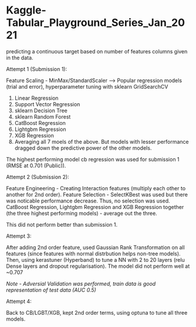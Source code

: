 # Kaggle-Tabular_Playground_Series_Jan_2021
predicting a continuous target based on number of features columns given in the data. 


Attempt 1 (Submission 1): 

Feature Scaling - MinMax/StandardScaler --> Popular regression models (trial and error), hyperparameter tuning with sklearn GridSearchCV 
1. Linear Regression
2. Support Vector Regression
3. sklearn Decision Tree
4. sklearn Random Forest 
5. CatBoost Regression
6. Lightgbm Regression
7. XGB Regression
8. Averaging all 7 moels of the above. But models with lesser performance dragged down the predictive power of the other models. 

The highest performing model cb regression was used for submission 1 (RMSE at 0.701 (Public)). 

Attempt 2 (Submission 2):

Feature Engineering - Creating Interaction features (multiply each other to another for 2nd order). 
Feature Selection - SelectKBest was used but there was noticable performance decrease. Thus, no selection was used. 
CatBoost Regression, Lightgbm Regression and XGB Regression together (the three highest performing models) - average out the three. 

This did not perform better than submission 1. 

Attempt 3:

After adding 2nd order feature, used Gaussian Rank Transformation on all features (since features with normal distrbution helps non-tree models). Then, using kerastuner (Hyperband) to tune a NN with 2 to 20 layers (relu Dense layers and dropout regularisation). The model did not perform well at ~0.707

*Note - Adversial Validation was performed, train data is good representation of test data (AUC 0.5)*

Attempt 4:

Back to CB/LGBT/XGB, kept 2nd order terms, using optuna to tune all three models. 
